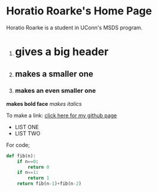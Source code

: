 # Horatio Roarke's Home Page

Horatio Roarke is a student in UConn's MSDS program. 

1. # gives a big header
2. ## makes a smaller one
3. ### makes an even smaller one


**makes bold face**
*makes italics*

To make a link:
[click here for my github page](https://jeremy9959.net)

* LIST ONE
* LIST TWO

For code;
```python
def fib(n):
    if n==0:
        return 0
    if n==1:
        return 1
    return fib(n-1)+fib(n-2)
```


